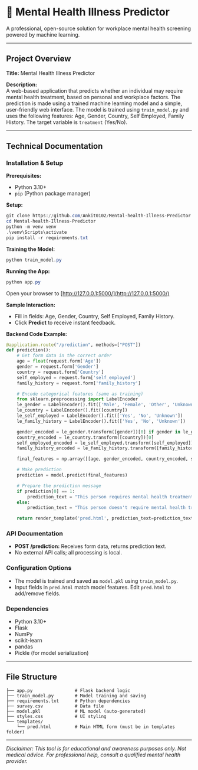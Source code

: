 # 🧠 Mental Health Illness Predictor

A professional, open-source solution for workplace mental health screening powered by machine learning.

---

## Project Overview

**Title:** Mental Health Illness Predictor

**Description:**  
A web-based application that predicts whether an individual may require mental health treatment, based on personal and workplace factors. The prediction is made using a trained machine learning model and a simple, user-friendly web interface. The model is trained using `train_model.py` and uses the following features: Age, Gender, Country, Self Employed, Family History. The target variable is `treatment` (Yes/No).

---

## Technical Documentation

### Installation & Setup

**Prerequisites:**
- Python 3.10+
- `pip` (Python package manager)

**Setup:**
```powershell
git clone https://github.com/Ankit0102/Mental-health-Illness-Predictor.git
cd Mental-health-Illness-Predictor
python -m venv venv
.\venv\Scripts\activate
pip install -r requirements.txt
```

**Training the Model:**
```powershell
python train_model.py
```

**Running the App:**
```powershell
python app.py
```
Open your browser to [http://127.0.0.1:5000/](http://127.0.0.1:5000/)

**Sample Interaction:**
- Fill in fields: Age, Gender, Country, Self Employed, Family History.
- Click **Predict** to receive instant feedback.

**Backend Code Example:**
```python
@application.route("/prediction", methods=["POST"])
def prediction():
    # Get form data in the correct order
    age = float(request.form['Age'])
    gender = request.form['Gender']
    country = request.form['Country']
    self_employed = request.form['self_employed']
    family_history = request.form['family_history']

    # Encode categorical features (same as training)
    from sklearn.preprocessing import LabelEncoder
    le_gender = LabelEncoder().fit(['Male', 'Female', 'Other', 'Unknown'])
    le_country = LabelEncoder().fit([country])
    le_self_employed = LabelEncoder().fit(['Yes', 'No', 'Unknown'])
    le_family_history = LabelEncoder().fit(['Yes', 'No', 'Unknown'])

    gender_encoded = le_gender.transform([gender])[0] if gender in le_gender.classes_ else le_gender.transform(['Unknown'])[0]
    country_encoded = le_country.transform([country])[0]
    self_employed_encoded = le_self_employed.transform([self_employed])[0] if self_employed in le_self_employed.classes_ else le_self_employed.transform(['Unknown'])[0]
    family_history_encoded = le_family_history.transform([family_history])[0] if family_history in le_family_history.classes_ else le_family_history.transform(['Unknown'])[0]

    final_features = np.array([[age, gender_encoded, country_encoded, self_employed_encoded, family_history_encoded]])

    # Make prediction
    prediction = model.predict(final_features)

    # Prepare the prediction message
    if prediction[0] == 1:
        prediction_text = "This person requires mental health treatment"
    else:
        prediction_text = "This person doesn't require mental health treatment"

    return render_template('pred.html', prediction_text=prediction_text)
```

### API Documentation
- **POST /prediction:** Receives form data, returns prediction text.
- No external API calls; all processing is local.

### Configuration Options
- The model is trained and saved as `model.pkl` using `train_model.py`.
- Input fields in `pred.html` match model features. Edit `pred.html` to add/remove fields.

### Dependencies
- Python 3.10+
- Flask
- NumPy
- scikit-learn
- pandas
- Pickle (for model serialization)

---

## File Structure

```
├── app.py                # Flask backend logic
├── train_model.py        # Model training and saving
├── requirements.txt      # Python dependencies
├── survey.csv            # Data file
├── model.pkl             # ML model (auto-generated)
├── styles.css            # UI styling
└── templates/
    └── pred.html         # Main HTML form (must be in templates folder)
```

---

*Disclaimer: This tool is for educational and awareness purposes only. Not medical advice. For professional help, consult a qualified mental health provider.*
